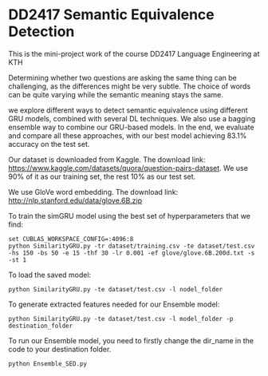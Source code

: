 # DD2417 Semantic Equivalence Detection

This is the mini-project work of the course DD2417 Language Engineering at KTH

Determining whether two questions are asking the same thing can be challenging, as the differences might be very subtle. The choice of words can be quite varying while the semantic meaning stays the same.

we explore different ways to detect semantic equivalence using different GRU models, combined with several DL techniques. We also use a bagging ensemble way to combine our GRU-based models. In the end, we evaluate and compare all these approaches, with our best model achieving 83.1% accuracy on the test set. 

Our dataset is downloaded from Kaggle. The download link: https://www.kaggle.com/datasets/quora/question-pairs-dataset. We use 90% of it as our training set, the rest 10% as our test set.

We use GloVe word embedding. The download link: http://nlp.stanford.edu/data/glove.6B.zip

To train the simGRU model using the best set of hyperparameters that we find:
```
set CUBLAS_WORKSPACE_CONFIG=:4096:8
python SimilarityGRU.py -tr dataset/training.csv -te dataset/test.csv -hs 150 -bs 50 -e 15 -thf 30 -lr 0.001 -ef glove/glove.6B.200d.txt -s -st 1
```
To load the saved model:
```
python SimilarityGRU.py -te dataset/test.csv -l nodel_folder
```
To generate extracted features needed for our Ensemble model:
```
python SimilarityGRU.py -te dataset/test.csv -l model_folder -p destination_folder
```
To run our Ensemble model, you need to firstly change the dir_name in the code to your destination folder.
```
python Ensemble_SED.py
```
